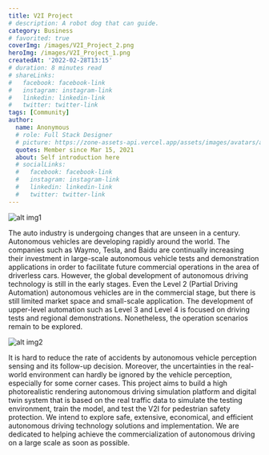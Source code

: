 ```yaml
---
title: V2I Project
# description: A robot dog that can guide.
category: Business
# favorited: true
coverImg: /images/V2I_Project_2.png
heroImg: /images/V2I_Project_1.png
createdAt: '2022-02-28T13:15'
# duration: 8 minutes read
# shareLinks:
#   facebook: facebook-link
#   instagram: instagram-link
#   linkedin: linkedin-link
#   twitter: twitter-link
tags: [Community]
author:
  name: Anonymous
  # role: Full Stack Designer
  # picture: https://zone-assets-api.vercel.app/assets/images/avatars/avatar_2.jpg
  quotes: Member since Mar 15, 2021
  about: Self introduction here
  # socialLinks:
  #   facebook: facebook-link
  #   instagram: instagram-link
  #   linkedin: linkedin-link
  #   twitter: twitter-link
---
```


![alt img1](/images/V2I_Project_1.png)

The auto industry is undergoing changes that are unseen in a century. Autonomous vehicles are developing rapidly around the world. The companies such as Waymo, Tesla, and Baidu are continually increasing their investment in large-scale autonomous vehicle tests and demonstration applications in order to facilitate future commercial operations in the area of driverless cars. However, the global development of autonomous driving technology is still in the early stages. Even the Level 2 (Partial Driving Automation) autonomous vehicles are in the commercial stage, but there is still limited market space and small-scale application. The development of upper-level automation such as Level 3 and Level 4 is focused on driving tests and regional demonstrations. Nonetheless, the operation scenarios remain to be explored.


![alt img2](/images/V2I_Project_2.png)

It is hard to reduce the rate of accidents by autonomous vehicle perception sensing and its follow-up decision. Moreover, the uncertainties in the real-world environment can hardly be ignored by the vehicle perception, especially for some corner cases. This project aims to build a high photorealistic rendering autonomous driving simulation platform and digital twin system that is based on the real traffic data to simulate the testing environment, train the model, and test the V2I for pedestrian safety protection. We intend to explore safe, extensive, economical, and efficient autonomous driving technology solutions and implementation. We are dedicated to helping achieve the commercialization of autonomous driving on a large scale as soon as possible.
